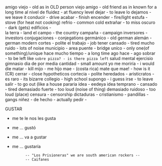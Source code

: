 amigo viejo - old as in OLD person
viejo amigo - old friend as in known for a long time
al nivel de fluidez - at fluency level
dejar - to leave
lo dejamos - we leave it
conducir - drive
acabar - finish
encender - fire/light
estufa - stove (for heat not cooking)
refrio - common cold
extrañar - to miss
oscuro - dark (gets)
edificios -  
la terra - land
el campo - the country
campaña - campaign
inversores - investors
conjugaciones - conjegations
germánico - old german
alemán - german modern
cortes - polite
el trabajo - job
tener cansado -  tired
mucho ruido - lots of noise
municipio - area
puente - bridge
uníco - only one(of something)/unique
hace mucho tiempo - a long time ago
hace - ago
sobrar - to be left like `sobre pizza? - is there pizza left`
salud mental
ejercisio
gimnasio
dia de por media
cantidad - small amount
yo me moriría - i would die
matar - kill
mijo - me hijo
mae - (costa rica) mate
que mae! - how is it (CR)
cerrar - close
hypotheticos 
cortecia - polite
heredados - 
aristicratos - 
es raro - its bizarre
collegio - high school
supongo - i guess
irse - to leave
salir - to go out (like a house 
pararia 
idea - eedeya idea
temprano - 
cansado - tired 
demasiado fuerte - too loud (noise of thing)
demasiado ruidoso - too loud (place)
censura - censorship
dictaduras - 
cristianismo -
pandillas - gangs 
niñez -
de hecho - actually
pedir -

GUSTAR

* me te le nos les gusta
* me 	...		gustó
* me  ... va a gustar
* me ... gustaría

			-- "Los Prisioneras" we are south american rockers --
			-- Caifanes
<!--stackedit_data:
eyJoaXN0b3J5IjpbLTI2Njc4NjUxMywtNDc0MDg3MDcyLC0xMz
M0NzQ5Mjk3LC0yNjY4NTc5MjAsMjQ3MTM2OTYzLDE2NDkxMzAw
NTEsNjI3OTg5MDI3LC0xMzg1NDcwMDkyXX0=
-->